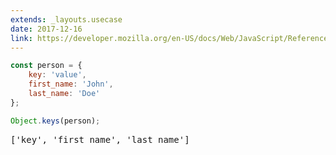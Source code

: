 ```yaml
---
extends: _layouts.usecase
date: 2017-12-16
link: https://developer.mozilla.org/en-US/docs/Web/JavaScript/Reference/Global_Objects/Object/keys
---
```



```javascript
const person = {
    key: 'value',
    first_name: 'John',
    last_name: 'Doe'
};

Object.keys(person);
```
<pre class="output">['key', 'first_name', 'last_name']</pre>
